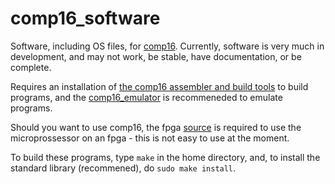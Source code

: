 # comp16_software
Software, including OS files, for [comp16](https://github.com/darksteelcode/comp16). Currently, software is very much in development, and may not work, be stable, have documentation, or be complete.

Requires an installation of [the comp16 assembler and build tools](https://github.com/darksteelcode/comp16_compilers) to build programs, and the [comp16_emulator](https://github.com/darksteelcode/comp16_emulator) is recommeneded to emulate programs. 

Should you want to use comp16, the fpga [source](https://github.com/darksteelcode/comp16) is required to use the microprossessor on an fpga - this is not easy to use at the moment.

To build these programs, type `make` in the home directory, and, to install the standard library (recommened), do `sudo make install`.
